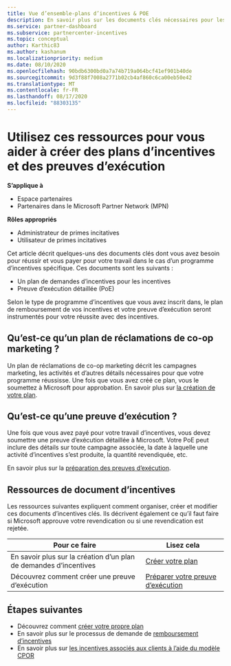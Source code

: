 ```yaml
---
title: Vue d’ensemble-plans d’incentives & POE
description: En savoir plus sur les documents clés nécessaires pour les incentives, notamment un plan de demandes d’incentives pour les incentives et une preuve d’exécution détaillée (PoE).
ms.service: partner-dashboard
ms.subservice: partnercenter-incentives
ms.topic: conceptual
author: Karthic83
ms.author: kashanum
ms.localizationpriority: medium
ms.date: 08/10/2020
ms.openlocfilehash: 90bdb6300bd0a7a74b719a064bcf41ef901b40de
ms.sourcegitcommit: 9d3f88f7008a2771b02cb4af860c6ca00eb50e42
ms.translationtype: MT
ms.contentlocale: fr-FR
ms.lasthandoff: 08/17/2020
ms.locfileid: "88303135"
---
```

# <a name="use-these-resources-to-help-you-create-incentives-plans-and-proofs-of-execution"></a>Utilisez ces ressources pour vous aider à créer des plans d’incentives et des preuves d’exécution

**S’applique à**

- Espace partenaires
- Partenaires dans le Microsoft Partner Network (MPN)

**Rôles appropriés**

- Administrateur de primes incitatives
- Utilisateur de primes incitatives

Cet article décrit quelques-uns des documents clés dont vous avez besoin pour réussir et vous payer pour votre travail dans le cas d’un programme d’incentives spécifique. Ces documents sont les suivants :

- Un plan de demandes d’incentives pour les incentives
- Preuve d’exécution détaillée (PoE)

Selon le type de programme d’incentives que vous avez inscrit dans, le plan de remboursement de vos incentives et votre preuve d’exécution seront instrumentés pour votre réussite avec des incentives.

## <a name="what-is-an-incentives-co-op-claims-plan"></a>Qu’est-ce qu’un plan de réclamations de co-op marketing ?

Un plan de réclamations de co-op marketing décrit les campagnes marketing, les activités et d’autres détails nécessaires pour que votre programme réussisse. Une fois que vous avez créé ce plan, vous le soumettez à Microsoft pour approbation. En savoir plus sur [la création de votre plan](incentives-create-your-plan.md).

## <a name="what-is-a-proof-of-execution-poe"></a>Qu’est-ce qu’une preuve d’exécution ?

Une fois que vous avez payé pour votre travail d’incentives, vous devez soumettre une preuve d’exécution détaillée à Microsoft. Votre PoE peut inclure des détails sur toute campagne associée, la date à laquelle une activité d’incentives s’est produite, la quantité revendiquée, etc. 

En savoir plus sur la [préparation des preuves d’exécution](incentives-prepare-your-proof-of-execution.md).

## <a name="incentives-document-resources"></a>Ressources de document d’incentives

Les ressources suivantes expliquent comment organiser, créer et modifier ces documents d’incentives clés. Ils décrivent également ce qu’il faut faire si Microsoft approuve votre revendication ou si une revendication est rejetée.

|  **Pour ce faire**  |  **Lisez cela**  |
|--------------|-----------|
| En savoir plus sur la création d’un plan de demandes d’incentives | [Créer votre plan](incentives-create-your-plan.md)  |
Découvrez comment créer une preuve d’exécution | [Préparer votre preuve d’exécution](incentives-prepare-your-proof-of-execution.md)  |

## <a name="next-steps"></a>Étapes suivantes

- Découvrez comment [créer votre propre plan](incentives-create-your-plan.md)
- En savoir plus sur le processus de demande de [remboursement d’incentives](claims-overview.md)
- En savoir plus sur [les incentives associés aux clients à l’aide du modèle CPOR](submit-osa-claim.md)